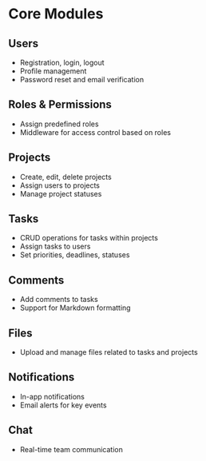 # Core Modules

## Users

- Registration, login, logout
- Profile management
- Password reset and email verification

## Roles & Permissions

- Assign predefined roles
- Middleware for access control based on roles

## Projects

- Create, edit, delete projects
- Assign users to projects
- Manage project statuses

## Tasks

- CRUD operations for tasks within projects
- Assign tasks to users
- Set priorities, deadlines, statuses

## Comments

- Add comments to tasks
- Support for Markdown formatting

## Files

- Upload and manage files related to tasks and projects

## Notifications

- In-app notifications
- Email alerts for key events

## Chat

- Real-time team communication
